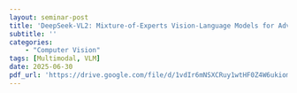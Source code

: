 ```yaml
---
layout: seminar-post
title: 'DeepSeek-VL2: Mixture-of-Experts Vision-Language Models for Advanced Multimodal Understanding'
subtitle: ''
categories:
    - "Computer Vision"
tags: [Multimodal, VLM]
date: 2025-06-30
pdf_url: 'https://drive.google.com/file/d/1vdIr6mNSXCRuy1wtHF0Z4W6ukiomwa7k/preview'
---
```

